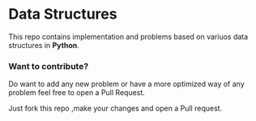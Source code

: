 # Data Structures

This repo contains implementation and problems based on variuos data structures in **Python**.

### Want to contribute?

Do want to add any new problem or have a more optimized way of any problem feel free to open a Pull Request.

Just fork this repo ,make your changes and open a Pull request.
